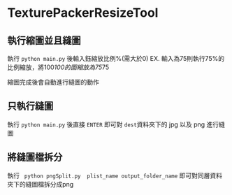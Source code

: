 # TexturePackerResizeTool

## 執行縮圖並且縫圖
執行 ` python main.py ` 後輸入鈺縮放比例%(需大於0)  EX. 輸入為75則執行75%的比例縮放，將100*100的圖縮放為75*75

縮圖完成後會自動進行縫圖的動作


## 只執行縫圖
執行 ` python main.py ` 後直接 ` ENTER ` 即可對 ` dest `資料夾下的 jpg 以及 png 進行縫圖


## 將縫圖檔拆分
執行 ` python pngSplit.py  plist_name output_folder_name`  即可對同層資料夾下的縫圖檔拆分成png